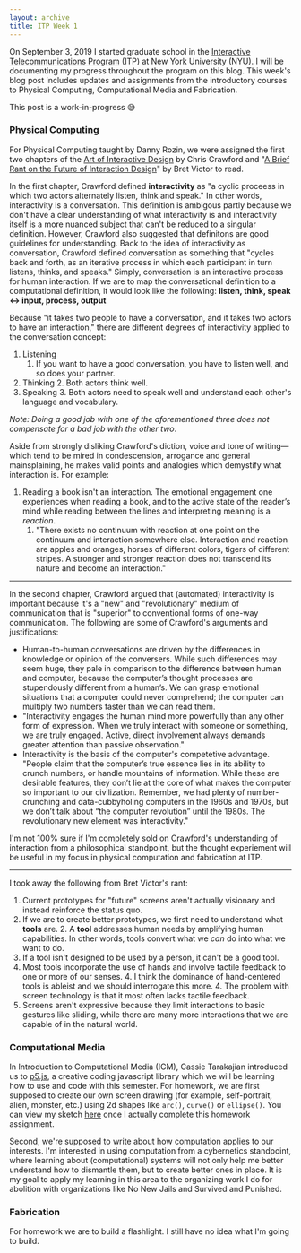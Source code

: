 ```yaml
---
layout: archive
title: ITP Week 1
---
```


On September 3, 2019 I started graduate school in the [Interactive Telecommunications Program](http://itp.nyu.edu) (ITP) at New York University (NYU). I will be documenting my progress throughout the program on this blog. This week's blog post includes updates and assignments from the introductory courses to Physical Computing, Computational Media and Fabrication.

This post is a work-in-progress 😅

### Physical Computing
For Physical Computing taught by Danny Rozin, we were assigned the first two chapters of the [Art of Interactive Design](http://proxy.library.nyu.edu/sso/skillport?context=4587) by Chris Crawford and "[A Brief Rant on the Future of Interaction Design](http://worrydream.com/ABriefRantOnTheFutureOfInteractionDesign/)" by Bret Victor to read. 

In the first chapter, Crawford defined **interactivity** as "a cyclic proceess in which two actors alternately listen, think and speak." In other words, interactivity is a conversation. This definition is ambigous partly because we don't have a clear understanding of what interactivity is and interactivity itself is a more nuanced subject that can't be reduced to a singular definition. However, Crawford also suggested that definitons are good guidelines for understanding. Back to the idea of interactivity as conversation, Crawford defined conversation as something that "cycles back and forth, as an iterative process in which each participant in turn listens, thinks, and speaks." Simply, conversation is an interactive process for human interaction. If we are to map the conversational definition to a computational definition, it would look like the following: **listen, think, speak <-> input, process, output**

Because "it takes two people to have a conversation, and it takes two actors to have an interaction," there are different degrees of interactivity applied to the conversation concept:
1. Listening
	1. If you want to have a good conversation, you have to listen well, and so does your partner.
2. Thinking
	2. Both actors think well.
3.  Speaking
	3. Both actors need to speak well and understand each other's language and vocabulary.

*Note: Doing a good job with one of the aforementioned three does not compensate for a bad job with the other two*.

Aside from strongly disliking Crawford's diction, voice and tone of writing—which tend to be mired in condescension, arrogance and general mainsplaining, he makes valid points and analogies which demystify what interaction is. For example:
1. Reading a book isn't an interaction. The emotional engagement one experiences when reading a book, and to the active state of the reader’s mind while reading between the lines and interpreting meaning is a *reaction*. 
	1. "There exists no continuum with reaction at one point on the continuum and interaction somewhere else. Interaction and reaction are apples and oranges, horses of different colors, tigers of different stripes. A stronger and stronger reaction does not transcend its nature and become an interaction." 

----

In the second chapter, Crawford argued that (automated) interactivity is important because it's a "new" and "revolutionary" medium of communication that is "superior" to conventional forms of one-way communication. The following are some of Crawford's arguments and justifications:
- Human-to-human conversations are driven by the differences in knowledge or opinion of the conversers. While such differences may seem huge, they pale in comparison to the difference between human and computer, because the computer’s thought processes are stupendously different from a human’s. We can grasp emotional situations that a computer could never comprehend; the computer can multiply two numbers faster than we can read them.
- "Interactivity engages the human mind more powerfully than any other form of expression. When we truly interact with someone or something, we are truly engaged. Active, direct involvement always demands greater attention than passive observation."
- Interactivity is the basis of the computer's competetive advantage. "People claim that the computer’s true essence lies in its ability to crunch numbers, or handle mountains of information. While these are desirable features, they don’t lie at the core of what makes the computer so important to our civilization. Remember, we had plenty of number-crunching and data-cubbyholing computers in the 1960s and 1970s, but we don’t talk about “the computer revolution” until the 1980s. The revolutionary new element was interactivity."

I'm not 100% sure if I'm completely sold on Crawford's understanding of interaction from a philosophical standpoint, but the thought experiement will be useful in my focus in physical computation and fabrication at ITP.

----

I took away the following from Bret Victor's rant: 
1. Current prototypes for "future" screens aren't actually visionary and instead reinforce the status quo.
2. If we are to create better prototypes, we first need to understand what **tools** are.
	2. A **tool** addresses human needs by amplifying human capabilities. In other words, tools convert what we _can_ do into what we want to do.
3. If a tool isn't designed to be used by a person, it can't be a good tool.
4. Most tools incorporate the use of hands and involve tactile feedback to one or more of our senses.
	4. I think the dominance of hand-centered tools is ableist and we should interrogate this more.
	4. The problem with screen technology is that it most often lacks tactile feedback.
5. Screens aren't expressive because they limit interactions to basic gestures like sliding, while there are many more interactions that we are capable of in the natural world.


### Computational Media
In Introduction to Computational Media (ICM), Cassie Tarakajian introduced us to [p5.js](https://p5js.org), a creative coding javascript library which we will be learning how to use and code with this semester. For homework, we are first supposed to create our own screen drawing (for example, self-portrait, alien, monster, etc.) using 2d shapes like `arc()`, `curve()` or `ellipse()`. You can view my sketch [here](#) once I actually complete this homework assignment. 

Second, we're supposed to write about how computation applies to our interests. I'm interested in using computation from a cybernetics standpoint, where learning about (computational) systems will not only help me better understand how to dismantle them, but to create better ones in place. It is my goal to apply my learning in this area to the organizing work I do for abolition with organizations like No New Jails and Survived and Punished.


### Fabrication
For homework we are to build a flashlight. I still have no idea what I'm going to build.